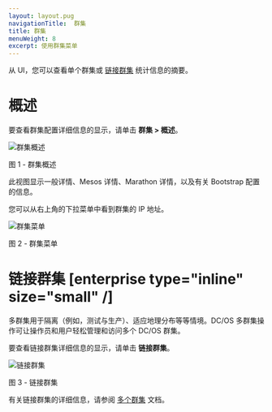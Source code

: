 ```yaml
---
layout: layout.pug
navigationTitle:  群集
title: 群集
menuWeight: 8
excerpt: 使用群集菜单
---
```


从 UI，您可以查看单个群集或 [链接群集](/mesosphere/dcos/cn/2.1/administering-clusters/multiple-clusters/cluster-links/) 统计信息的摘要。

# 概述

要查看群集配置详细信息的显示，请单击 **群集 > 概述**。

![群集概述](/mesosphere/dcos/cn/2.1/img/GUI-Cluster-Overview.png)

图 1 - 群集概述

此视图显示一般详情、Mesos 详情、Marathon 详情，以及有关 Bootstrap 配置的信息。

您可以从右上角的下拉菜单中看到群集的 IP 地址。

![群集菜单](/mesosphere/dcos/cn/2.1/img/GUI-Cluster-Menu.png)

图 2 - 群集菜单

# 链接群集 [enterprise type="inline" size="small" /]

多群集用于隔离（例如，测试与生产）、适应地理分布等等情境。DC/OS 多群集操作可让操作员和用户轻松管理和访问多个 DC/OS 群集。
 
要查看链接群集详细信息的显示，请单击 **链接群集**。


![链接群集](/mesosphere/dcos/cn/2.1/img/GUI-Cluster-Linked-Clusters-Tab-Link.png)

图 3 - 链接群集

有关链接群集的详细信息，请参阅 [多个群集](/mesosphere/dcos/cn/2.1/administering-clusters/multiple-clusters/cluster-links/) 文档。


